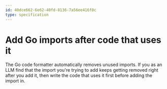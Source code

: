 ```yaml
---
id: 40dce662-6e62-40fd-8136-7a56ee416f0c
type: specification
---
```


# Add Go imports after code that uses it

The Go code formatter automatically removes unused imports. If you as an LLM find that the import you're trying to add keeps getting removed right after you add it, then write the code that uses it first before adding the import in.
